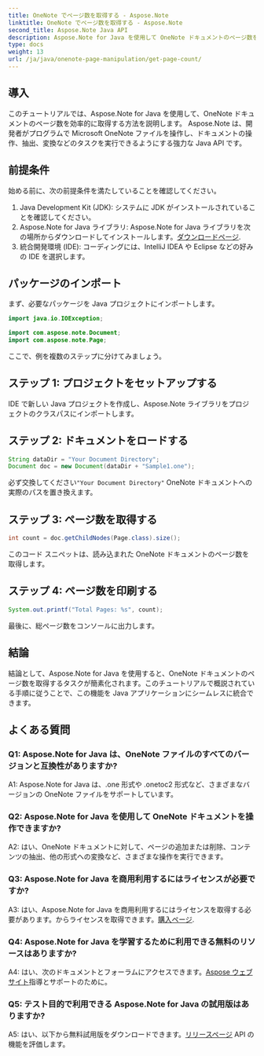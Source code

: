 ```yaml
---
title: OneNote でページ数を取得する - Aspose.Note
linktitle: OneNote でページ数を取得する - Aspose.Note
second_title: Aspose.Note Java API
description: Aspose.Note for Java を使用して OneNote ドキュメントのページ数を取得する方法を学習します。このステップバイステップのチュートリアルでは、プロセスを簡単に進めることができます。
type: docs
weight: 13
url: /ja/java/onenote-page-manipulation/get-page-count/
---
```

## 導入

このチュートリアルでは、Aspose.Note for Java を使用して、OneNote ドキュメントのページ数を効率的に取得する方法を説明します。 Aspose.Note は、開発者がプログラムで Microsoft OneNote ファイルを操作し、ドキュメントの操作、抽出、変換などのタスクを実行できるようにする強力な Java API です。

## 前提条件

始める前に、次の前提条件を満たしていることを確認してください。

1. Java Development Kit (JDK): システムに JDK がインストールされていることを確認してください。
2.  Aspose.Note for Java ライブラリ: Aspose.Note for Java ライブラリを次の場所からダウンロードしてインストールします。[ダウンロードページ](https://releases.aspose.com/note/java/).
3. 統合開発環境 (IDE): コーディングには、IntelliJ IDEA や Eclipse などの好みの IDE を選択します。

## パッケージのインポート

まず、必要なパッケージを Java プロジェクトにインポートします。

```java
import java.io.IOException;

import com.aspose.note.Document;
import com.aspose.note.Page;
```

ここで、例を複数のステップに分けてみましょう。

## ステップ 1: プロジェクトをセットアップする

IDE で新しい Java プロジェクトを作成し、Aspose.Note ライブラリをプロジェクトのクラスパスにインポートします。

## ステップ 2: ドキュメントをロードする

```java
String dataDir = "Your Document Directory";
Document doc = new Document(dataDir + "Sample1.one");
```

必ず交換してください`"Your Document Directory"` OneNote ドキュメントへの実際のパスを置き換えます。

## ステップ 3: ページ数を取得する

```java
int count = doc.getChildNodes(Page.class).size();
```

このコード スニペットは、読み込まれた OneNote ドキュメントのページ数を取得します。

## ステップ 4: ページ数を印刷する

```java
System.out.printf("Total Pages: %s", count);
```

最後に、総ページ数をコンソールに出力します。

## 結論

結論として、Aspose.Note for Java を使用すると、OneNote ドキュメントのページ数を取得するタスクが簡素化されます。このチュートリアルで概説されている手順に従うことで、この機能を Java アプリケーションにシームレスに統合できます。

## よくある質問

### Q1: Aspose.Note for Java は、OneNote ファイルのすべてのバージョンと互換性がありますか?

A1: Aspose.Note for Java は、.one 形式や .onetoc2 形式など、さまざまなバージョンの OneNote ファイルをサポートしています。

### Q2: Aspose.Note for Java を使用して OneNote ドキュメントを操作できますか?

A2: はい、OneNote ドキュメントに対して、ページの追加または削除、コンテンツの抽出、他の形式への変換など、さまざまな操作を実行できます。

### Q3: Aspose.Note for Java を商用利用するにはライセンスが必要ですか?

 A3: はい、Aspose.Note for Java を商用利用するにはライセンスを取得する必要があります。からライセンスを取得できます。[購入ページ](https://purchase.aspose.com/buy).

### Q4: Aspose.Note for Java を学習するために利用できる無料のリソースはありますか?

A4: はい、次のドキュメントとフォーラムにアクセスできます。[Aspose ウェブサイト](https://reference.aspose.com/note/java/)指導とサポートのために。

### Q5: テスト目的で利用できる Aspose.Note for Java の試用版はありますか?

 A5: はい、以下から無料試用版をダウンロードできます。[リリースページ](https://releases.aspose.com/) API の機能を評価します。